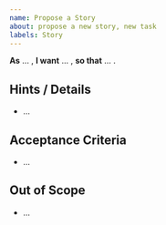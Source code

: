 ```yaml
---
name: Propose a Story
about: propose a new story, new task
labels: Story
---
```

<!-- 
A clear and concise description of what the desired story will look like. 
-->
**As** ... ,
**I want** ... ,
**so that** ... .

## Hints / Details
<!--
Provide as much information regarding this request as possible
-->
- ...

## Acceptance Criteria
<!--
Describe the acceptance criterias the result of the story
-->
- ...

## Out of Scope
<!--
Describe the topics which are out of scope
-->
- ...
